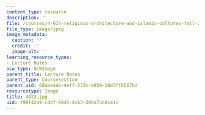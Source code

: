 ```yaml
---
content_type: resource
description: ''
file: /courses/4-614-religious-architecture-and-islamic-cultures-fall-2002/f98f42a9cddf60454cb3206e7cb81e1c_4023.jpg
file_type: image/jpeg
image_metadata:
  caption: ''
  credit: ''
  image-alt: ''
learning_resource_types:
- Lecture Notes
ocw_type: OCWImage
parent_title: Lecture Notes
parent_type: CourseSection
parent_uid: 68abeaab-4eff-532c-e858-18d3ffb567bd
resourcetype: Image
title: 4023.jpg
uid: f98f42a9-cddf-6045-4cb3-206e7cb81e1c
---
```

